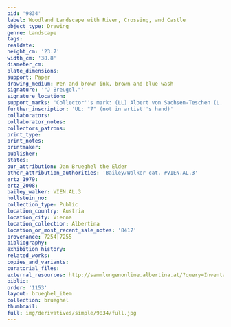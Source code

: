 ```yaml
---
pid: '9834'
label: Woodland Landscape with River, Crossing, and Castle
object_type: Drawing
genre: Landscape
tags: 
realdate: 
height_cm: '23.7'
width_cm: '38.8'
diameter_cm: 
plate_dimensions: 
support: Paper
drawing_medium: Pen and brown ink, brown and blue wash
signature: '"J Breugel."'
signature_location: 
support_marks: 'Collector''s mark: (LL) Albert von Sachsen-Teschen (L. 174)'
further_inscription: 'UL: "7" (not in artist''s hand)'
collaborators: 
collaborator_notes: 
collectors_patrons: 
print_type: 
print_notes: 
printmaker: 
publisher: 
states: 
our_attribution: Jan Brueghel the Elder
other_attribution_authorities: 'Bailey/Walker cat. #VIEN.AL.3'
ertz_1979: 
ertz_2008: 
bailey_walker: VIEN.AL.3
hollstein_no: 
collection_type: Public
location_country: Austria
location_city: Vienna
location_collection: Albertina
location_or_most_recent_sale_notes: '8417'
provenance: 7254|7255
bibliography: 
exhibition_history: 
related_works: 
copies_and_variants: 
curatorial_files: 
external_resources: http://sammlungenonline.albertina.at/?query=Inventarnummer%3D%5B8417%5D&showtype=record
biblio: 
order: '1153'
layout: brueghel_item
collection: brueghel
thumbnail: 
full: img/derivatives/simple/9834/full.jpg
---
```

